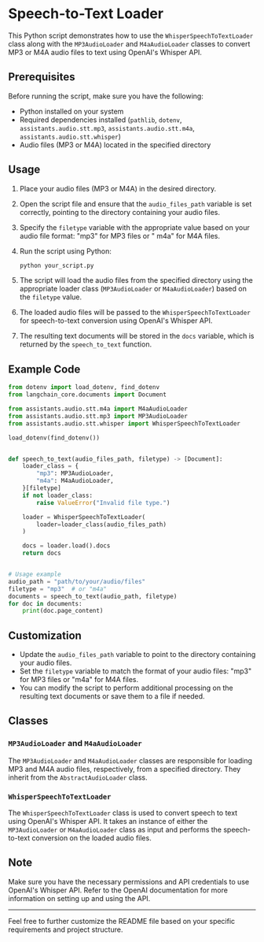# Speech-to-Text Loader

This Python script demonstrates how to use the `WhisperSpeechToTextLoader` class along with the `MP3AudioLoader`
and `M4aAudioLoader` classes to convert MP3 or M4A audio files to text using OpenAI's Whisper API.

## Prerequisites

Before running the script, make sure you have the following:

- Python installed on your system
- Required dependencies
  installed (`pathlib`, `dotenv`, `assistants.audio.stt.mp3`, `assistants.audio.stt.m4a`, `assistants.audio.stt.whisper`)
- Audio files (MP3 or M4A) located in the specified directory

## Usage

1. Place your audio files (MP3 or M4A) in the desired directory.

2. Open the script file and ensure that the `audio_files_path` variable is set correctly, pointing to the directory
   containing your audio files.

3. Specify the `filetype` variable with the appropriate value based on your audio file format: "mp3" for MP3 files or "
   m4a" for M4A files.

4. Run the script using Python:

    ```bash
    python your_script.py
    ```

5. The script will load the audio files from the specified directory using the appropriate loader
   class (`MP3AudioLoader` or `M4aAudioLoader`) based on the `filetype` value.

6. The loaded audio files will be passed to the `WhisperSpeechToTextLoader` for speech-to-text conversion using OpenAI's
   Whisper API.

7. The resulting text documents will be stored in the `docs` variable, which is returned by the `speech_to_text`
   function.

## Example Code

```python
from dotenv import load_dotenv, find_dotenv
from langchain_core.documents import Document

from assistants.audio.stt.m4a import M4aAudioLoader
from assistants.audio.stt.mp3 import MP3AudioLoader
from assistants.audio.stt.whisper import WhisperSpeechToTextLoader

load_dotenv(find_dotenv())


def speech_to_text(audio_files_path, filetype) -> [Document]:
    loader_class = {
        "mp3": MP3AudioLoader,
        "m4a": M4aAudioLoader,
    }[filetype]
    if not loader_class:
        raise ValueError("Invalid file type.")

    loader = WhisperSpeechToTextLoader(
        loader=loader_class(audio_files_path)
    )

    docs = loader.load().docs
    return docs


# Usage example
audio_path = "path/to/your/audio/files"
filetype = "mp3"  # or "m4a"
documents = speech_to_text(audio_path, filetype)
for doc in documents:
    print(doc.page_content)
```

## Customization

- Update the `audio_files_path` variable to point to the directory containing your audio files.
- Set the `filetype` variable to match the format of your audio files: "mp3" for MP3 files or "m4a" for M4A files.
- You can modify the script to perform additional processing on the resulting text documents or save them to a file if
  needed.

## Classes

### `MP3AudioLoader` and `M4aAudioLoader`

The `MP3AudioLoader` and `M4aAudioLoader` classes are responsible for loading MP3 and M4A audio files, respectively,
from a specified directory. They inherit from the `AbstractAudioLoader` class.

### `WhisperSpeechToTextLoader`

The `WhisperSpeechToTextLoader` class is used to convert speech to text using OpenAI's Whisper API. It takes an instance
of either the `MP3AudioLoader` or `M4aAudioLoader` class as input and performs the speech-to-text conversion on the
loaded audio files.

## Note

Make sure you have the necessary permissions and API credentials to use OpenAI's Whisper API. Refer to the OpenAI
documentation for more information on setting up and using the API.

---

Feel free to further customize the README file based on your specific requirements and project structure.